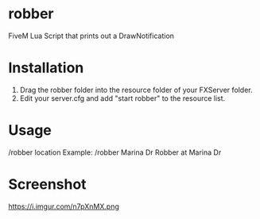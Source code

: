 # robber
FiveM Lua Script that prints out a DrawNotification

# Installation
1. Drag the robber folder into the resource folder of your FXServer folder.
2. Edit your server.cfg and add "start robber" to the resource list.

# Usage
/robber location
Example:
/robber Marina Dr
Robber at Marina Dr

# Screenshot
https://i.imgur.com/n7pXnMX.png


